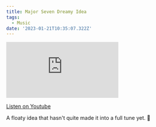 ```yaml
---
title: Major Seven Dreamy Idea
tags:
  - Music
date: '2023-01-21T10:35:07.322Z'
---
```


<iframe src="https://www.youtube-nocookie.com/embed/TR_64-wGJe8?modestbranding=1&showinfo=0&rel=0" title="YouTube video player" frameborder="0" allow="accelerometer; autoplay; encrypted-media; gyroscope; picture-in-picture;" allowfullscreen class="youtube_video"></iframe>

[Listen on Youtube](https://youtu.be/TR_64-wGJe8)

A floaty idea that hasn't quite made it into a full tune yet. 🍃
